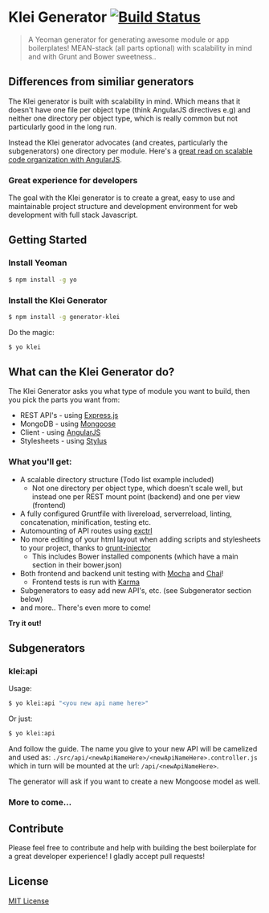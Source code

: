 # Klei Generator [![Build Status](https://secure.travis-ci.org/klei-dev/generator-klei.png?branch=master)](https://travis-ci.org/klei-dev/generator-klei)

> A Yeoman generator for generating awesome module or app boilerplates! MEAN-stack (all parts optional) with scalability in mind and with Grunt and Bower sweetness..

## Differences from similiar generators

The Klei generator is built with scalability in mind. Which means that it doesn't have one file per object type (think AngularJS directives e.g) and neither one directory per object type, which is really common but not particularly good in the long run.

Instead the Klei generator advocates (and creates, particularly the subgenerators) one directory per module. Here's a [great read on scalable code organization with AngularJS](https://medium.com/opinionated-angularjs/9f01b594bf06).

### Great experience for developers

The goal with the Klei generator is to create a great, easy to use and maintainable project structure and development environment for web development with full stack Javascript.

## Getting Started

### Install Yeoman

```bash
$ npm install -g yo
```

### Install the Klei Generator

```bash
$ npm install -g generator-klei
```

Do the magic:

```bash
$ yo klei
```

## What can the Klei Generator do?

The Klei Generator asks you what type of module you want to build, then you pick the parts you want from:

* REST API's - using [Express.js](http://expressjs.com)
* MongoDB - using [Mongoose](http://mongoosejs.com)
* Client - using [AngularJS](http://angularjs.org)
* Stylesheets - using [Stylus](http://learnboost.github.io/stylus/)

### What you'll get:

* A scalable directory structure (Todo list example included)
  - Not one directory per object type, which doesn't scale well, but instead one per REST mount point (backend) and one per view (frontend)
* A fully configured Gruntfile with livereload, serverreload, linting, concatenation, minification, testing etc.
* Automounting of API routes using [exctrl](https://npmjs.org/package/exctrl)
* No more editing of your html layout when adding scripts and stylesheets to your project, thanks to [grunt-injector](https://npmjs.org/package/grunt-injector)
  - This includes Bower installed components (which have a main section in their bower.json)
* Both frontend and backend unit testing with [Mocha](http://visionmedia.github.io/mocha/) and [Chai](http://chaijs.com/)!
  - Frontend tests is run with [Karma](http://karma-runner.github.io/)
* Subgenerators to easy add new API's, etc. (see Subgenerator section below)
* and more.. There's even more to come!

**Try it out!**

## Subgenerators

### klei:api

Usage:

```bash
$ yo klei:api "<you new api name here>"
```

Or just:

```bash
$ yo klei:api
```

And follow the guide.
The name you give to your new API will be camelized and used as: `./src/api/<newApiNameHere>/<newApiNameHere>.controller.js` which in turn will be mounted at the url: `/api/<newApiNameHere>`.

The generator will ask if you want to create a new Mongoose model as well.

### More to come...

## Contribute

Please feel free to contribute and help with building the best boilerplate for a great developer experience! I gladly accept pull requests!


## License

[MIT License](http://en.wikipedia.org/wiki/MIT_License)
